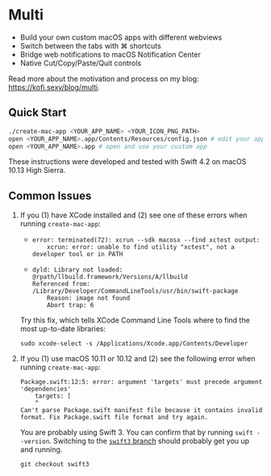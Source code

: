 # Multi

- Build your own custom macOS apps with different webviews
- Switch between the tabs with ⌘ shortcuts
- Bridge web notifications to macOS Notification Center
- Native Cut/Copy/Paste/Quit controls

Read more about the motivation and process on my blog: <https://kofi.sexy/blog/multi>.


## Quick Start

```bash
./create-mac-app <YOUR_APP_NAME> <YOUR_ICON_PNG_PATH>
open <YOUR_APP_NAME>.app/Contents/Resources/config.json # edit your app's websites
open <YOUR_APP_NAME>.app # open and use your custom app
```

These instructions were developed and tested with Swift 4.2 on macOS 10.13 High Sierra.


## Common Issues

1. If you (1) have XCode installed and (2) see one of these errors when running `create-mac-app`:

   -
     ```
     error: terminated(72): xcrun --sdk macosx --find xctest output:
         xcrun: error: unable to find utility "xctest", not a developer tool or in PATH
     ```
   -
     ```
     dyld: Library not loaded: @rpath/llbuild.framework/Versions/A/llbuild
     Referenced from: /Library/Developer/CommandLineTools/usr/bin/swift-package 
         Reason: image not found
         Abort trap: 6
     ```

   Try this fix, which tells XCode Command Line Tools where to find the most up-to-date libraries:

   ```
   sudo xcode-select -s /Applications/Xcode.app/Contents/Developer
   ```

2. If you (1) use macOS 10.11 or 10.12 and (2) see the following error when running `create-mac-app`:

   ```
   Package.swift:12:5: error: argument 'targets' must precede argument 'dependencies'
       targets: [
       ^
   Can't parse Package.swift manifest file because it contains invalid format. Fix Package.swift file format and try again.
   ```

   You are probably using Swift 3.
   You can confirm that by running `swift --version`.
   Switching to the [`swift3` branch](https://github.com/hkgumbs/multi/tree/swift3) should probably get you up and running.

   ```
   git checkout swift3
   ```
